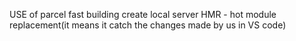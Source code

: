   USE of parcel
fast building
create local server
HMR - hot module replacement(it means it catch the changes made by us in VS code)